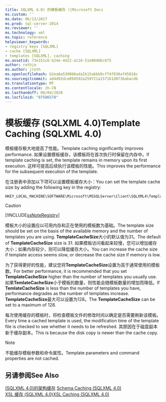 ```yaml
---
title: SQLXML 4.0) 的模板缓存 (|Microsoft Docs
ms.custom: ''
ms.date: 06/13/2017
ms.prod: sql-server-2014
ms.reviewer: ''
ms.technology: xml
ms.topic: reference
helpviewer_keywords:
- registry keys [SQLXML]
- cache [SQLXML]
- templates [SQLXML], caching
ms.assetid: 73e151c6-b24e-4422-a116-51e0846bc6f5
author: rothja
ms.author: jroth
ms.openlocfilehash: b2ea8a539086ada1b15abbb9cff4f838af45818c
ms.sourcegitcommit: ad4d92dce894592a259721a1571b1d8736abacdb
ms.translationtype: MT
ms.contentlocale: zh-CN
ms.lasthandoff: 08/04/2020
ms.locfileid: "87586578"
---
```

# <a name="template-caching-sqlxml-40"></a><span data-ttu-id="a4b73-102">模板缓存 (SQLXML 4.0)</span><span class="sxs-lookup"><span data-stu-id="a4b73-102">Template Caching (SQLXML 4.0)</span></span>
  <span data-ttu-id="a4b73-103">模板缓存极大地提高了性能。</span><span class="sxs-lookup"><span data-stu-id="a4b73-103">Template caching significantly improves performance.</span></span> <span data-ttu-id="a4b73-104">如果设置模板缓存，该模板将在首次执行时保留在内存中。</span><span class="sxs-lookup"><span data-stu-id="a4b73-104">If template caching is set, the template remains in memory upon its first execution.</span></span> <span data-ttu-id="a4b73-105">这样可提高后续执行该模板的性能。</span><span class="sxs-lookup"><span data-stu-id="a4b73-105">This improves the performance for the subsequent execution of the template.</span></span>  
  
 <span data-ttu-id="a4b73-106">在注册表中添加以下项可以设置模板缓存大小：</span><span class="sxs-lookup"><span data-stu-id="a4b73-106">You can set the template cache size by adding the following key in the registry:</span></span>  
  
```  
HKEY_LOCAL_MACHINE\SOFTWARE\Microsoft\MSSQLServer\Client\SQLXML4\TemplateCacheSize  
```  
  
> [!CAUTION]  
>  [!INCLUDE[ssNoteRegistry](../../../includes/ssnoteregistry-md.md)]  
  
 <span data-ttu-id="a4b73-107">模板大小的设置应以可用内存和正在使用的模板数为基础。</span><span class="sxs-lookup"><span data-stu-id="a4b73-107">The template size should be set on the basis of the available memory and the number of templates you are using.</span></span> <span data-ttu-id="a4b73-108">**TemplateCacheSize**大小的默认值为31。</span><span class="sxs-lookup"><span data-stu-id="a4b73-108">The default of **TemplateCacheSize** size is 31.</span></span> <span data-ttu-id="a4b73-109">如果模板访问看起来较慢，您可以增加缓存大小；如果内存较少，则可以降低缓存大小。</span><span class="sxs-lookup"><span data-stu-id="a4b73-109">You can increase the cache size if template access seems slow, or decrease the cache size if memory is low.</span></span>  
  
 <span data-ttu-id="a4b73-110">为了获得更好的性能，建议您将**TemplateCacheSize**设置为高于通常使用的模板数。</span><span class="sxs-lookup"><span data-stu-id="a4b73-110">For better performance, it is recommended that you set **TemplateCacheSize** higher than the number of templates you usually use.</span></span> <span data-ttu-id="a4b73-111">如果**TemlateCacheSize**小于模板的数量，则性能会随模板数量的增加而降低。</span><span class="sxs-lookup"><span data-stu-id="a4b73-111">If **TemlateCacheSize** is less than the number of templates you have, performance degrades as the number of templates increase.</span></span> <span data-ttu-id="a4b73-112">**TemplateCacheSize**最大可以设置为128。</span><span class="sxs-lookup"><span data-stu-id="a4b73-112">The **TemplateCacheSize** can be set to a maximum of 128.</span></span>  
  
 <span data-ttu-id="a4b73-113">每次使用缓存的模板时，将检查模板文件的修改时间以确定是否需要刷新该模板。</span><span class="sxs-lookup"><span data-stu-id="a4b73-113">Every time a cached template is used, the modification time of the template file is checked to see whether it needs to be refreshed.</span></span> <span data-ttu-id="a4b73-114">其原因在于磁盘副本新于缓存副本。</span><span class="sxs-lookup"><span data-stu-id="a4b73-114">This is because the disk copy is newer than the cache copy.</span></span>  
  
> [!NOTE]  
>  <span data-ttu-id="a4b73-115">不能缓存模板参数和命令属性。</span><span class="sxs-lookup"><span data-stu-id="a4b73-115">Template parameters and command properties are not cached.</span></span>  
  
## <a name="see-also"></a><span data-ttu-id="a4b73-116">另请参阅</span><span class="sxs-lookup"><span data-stu-id="a4b73-116">See Also</span></span>  
 <span data-ttu-id="a4b73-117">[&#40;SQLXML 4.0&#41;的架构缓存](schema-caching-sqlxml-4-0.md) </span><span class="sxs-lookup"><span data-stu-id="a4b73-117">[Schema Caching &#40;SQLXML 4.0&#41;](schema-caching-sqlxml-4-0.md) </span></span>  
 [<span data-ttu-id="a4b73-118">XSL 缓存 &#40;SQLXML 4.0&#41;</span><span class="sxs-lookup"><span data-stu-id="a4b73-118">XSL Caching &#40;SQLXML 4.0&#41;</span></span>](xsl-caching-sqlxml-4-0.md)  
  
  
